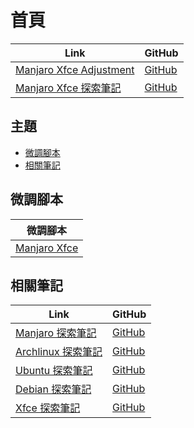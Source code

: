

# 首頁

| Link | GitHub |
| ---- | ------ |
| [Manjaro Xfce Adjustment](https://samwhelp.github.io/manjaro-xfce-adjustment/) | [GitHub](https://github.com/samwhelp/manjaro-xfce-adjustment) |
| [Manjaro Xfce 探索筆記](https://samwhelp.github.io/note-about-manjaro-xfce/) | [GitHub](https://github.com/samwhelp/note-about-manjaro-xfce) |




## 主題

* [微調腳本](#微調腳本)
* [相關筆記](#相關筆記)




## 微調腳本

| 微調腳本 |
| -------- |
| [Manjaro Xfce](https://github.com/samwhelp/manjaro-xfce-adjustment/tree/main/prototype/main/) |




## 相關筆記

| Link | GitHub |
| ---- | ------ |
| [Manjaro 探索筆記](https://samwhelp.github.io/note-about-manjaro/) | [GitHub](https://github.com/samwhelp/note-about-manjaro) |
| [Archlinux 探索筆記](https://samwhelp.github.io/note-about-archlinux/) | [GitHub](https://github.com/samwhelp/note-about-archlinux) |
| [Ubuntu 探索筆記](https://samwhelp.github.io/note-about-ubuntu/) | [GitHub](https://github.com/samwhelp/note-about-ubuntu) |
| [Debian 探索筆記](https://samwhelp.github.io/note-about-debian/) | [GitHub](https://github.com/samwhelp/note-about-debian) |
| [Xfce 探索筆記](https://samwhelp.github.io/note-about-xfce/) | [GitHub](https://github.com/samwhelp/note-about-xfce) |
